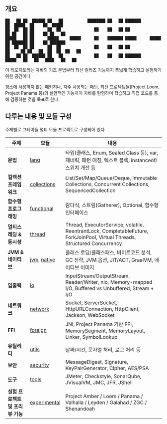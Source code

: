 ## 개요

```text
██   ██ ██  ██████ ██   ██           ████████ ██   ██ ███████                   ██  █████  ██    ██  █████  
██  ██  ██ ██      ██  ██               ██    ██   ██ ██                        ██ ██   ██ ██    ██ ██   ██ 
█████   ██ ██      █████     █████      ██    ███████ █████      █████          ██ ███████ ██    ██ ███████ 
██  ██  ██ ██      ██  ██               ██    ██   ██ ██                 ██     ██ ██   ██  ██  ██  ██   ██ 
██   ██ ██  ██████ ██   ██              ██    ██   ██ ███████              █████   ██   ██   ████   ██   ██                                                                                                
```


이 리포지토리는 자바의 기초 문법부터 최신 릴리즈 기능까지 폭넓게 학습하고 실험하기 위한 공간이다

평소에 사용하지 않는 패키지나, 자주 사용되는 패턴, 최신 프로젝트들(Project Loom, Project Panama 등)의 실험적인 기능까지 자바를 탐험하며 학습하고 직접 코드를 통해 검증하는 것을 목표로 한다


## 다루는 내용 및 모듈 구성

주제별로 그레이들 멀티 모듈 프로젝트로 구성되어 있다

| 주제                  | 모듈                               | 내용                                                                                                                         |
|---------------------|----------------------------------|----------------------------------------------------------------------------------------------------------------------------|
| **문법**              | [lang](./lang)                   | 타입(클래스, Enum, Sealed Class 등), var, 제네릭, 패턴 매칭, 텍스트 블록, instanceof/스위치 개선 등                                                |
| **컬렉션 프레임워크**       | [collections](./collections)     | List/Set/Map/Queue/Deque, Immutable Collections, Concurrent Collections, SequencedCollection                               |
| **함수형 프로그래밍**       | [functional](./functional)       | 람다식, 스트림(Gatherer), Optional, 함수형 인터페이스                                                                                    |
| **멀티스레딩 & 동시성**     | [thread](./thread)               | Thread, ExecutorService, volatile, ReentrantLock, CompletableFuture, ForkJoinPool, Virtual Threads, Structured Concurrency |
| **JVM & 네이티브**      | [jvm](./jvm), [native](./native) | 클래스 로딩/클래스패스, 바이트코드 분석, GC 전략, JVM 옵션, JIT/AOT, GraalVM, 네이티브 이미지                                                          |
| **입출력**             | [io](./io)                       | InputStream/OutputStream, Reader/Writer, nio, Memory-mapped I/O, Buffered vs Unbuffered, Stream + I/O                      |
| **네트워크**            | [network](./network)             | Socket, ServerSocket, HttpURLConnection, HttpClient, Jackson, WebSocket                                                    |
| **FFI**             | [foreign](./foreign)             | JNI, Project Panama 기반 FFI, MemorySegment, MemoryLayout, Linker, SymbolLookup                                              |
| **유틸리티**            | [utils](./utils)                 | 날짜/시간, 문자열 처리, 로그 처리 등                                                                                                     |
| **보안**              | [security](./security)           | MessageDigest, Signature, KeyPairGenerator, Cipher, AES/PSA                                                                |
| **도구**              | [tools](./tools)                  | JMeter, Checkstyle, SonarQube, JVisualVM, JMC, JFR, JShell                                                                 |
| **실험 프로젝트 및 프리뷰 기능** | [experimental](./experimental)   | Project Amber / Loom / Panama / Valhalla / Leyden / Galahad / ZGC / Shenandoah                                             |

